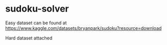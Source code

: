 # sudoku-solver

Easy dataset can be found at https://www.kaggle.com/datasets/bryanpark/sudoku?resource=download

Hard dataset attached 
